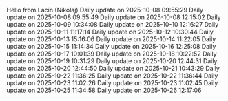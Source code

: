﻿Hello from Lacin (Nikolaj)
Daily update on 2025-10-08 09:55:29
Daily update on 2025-10-08 09:55:49
Daily update on 2025-10-08 12:15:02
Daily update on 2025-10-09 10:34:08
Daily update on 2025-10-10 12:16:27
Daily update on 2025-10-11 11:17:14
Daily update on 2025-10-12 10:30:44
Daily update on 2025-10-13 15:16:06
Daily update on 2025-10-14 11:22:05
Daily update on 2025-10-15 11:14:34
Daily update on 2025-10-16 12:25:08
Daily update on 2025-10-17 10:01:39
Daily update on 2025-10-18 10:22:52
Daily update on 2025-10-19 10:31:29
Daily update on 2025-10-20 12:44:31
Daily update on 2025-10-20 12:44:50
Daily update on 2025-10-21 10:43:29
Daily update on 2025-10-22 11:36:25
Daily update on 2025-10-22 11:36:44
Daily update on 2025-10-23 11:02:26
Daily update on 2025-10-23 11:02:45
Daily update on 2025-10-25 11:34:58
Daily update on 2025-10-26 12:17:06
